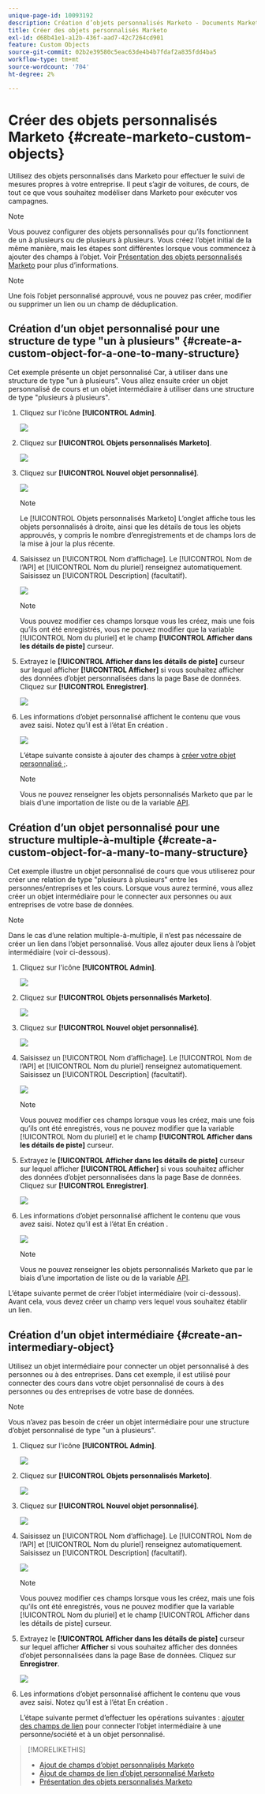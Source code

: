 ```yaml
---
unique-page-id: 10093192
description: Création d’objets personnalisés Marketo - Documents Marketo - Documentation du produit
title: Créer des objets personnalisés Marketo
exl-id: d68b41e1-a12b-436f-aad7-42c7264cd901
feature: Custom Objects
source-git-commit: 02b2e39580c5eac63de4b4b7fdaf2a835fdd4ba5
workflow-type: tm+mt
source-wordcount: '704'
ht-degree: 2%

---
```


# Créer des objets personnalisés Marketo {#create-marketo-custom-objects}

Utilisez des objets personnalisés dans Marketo pour effectuer le suivi de mesures propres à votre entreprise. Il peut s’agir de voitures, de cours, de tout ce que vous souhaitez modéliser dans Marketo pour exécuter vos campagnes.

>[!NOTE]
>
>Vous pouvez configurer des objets personnalisés pour qu’ils fonctionnent de un à plusieurs ou de plusieurs à plusieurs. Vous créez l’objet initial de la même manière, mais les étapes sont différentes lorsque vous commencez à ajouter des champs à l’objet. Voir  [Présentation des objets personnalisés Marketo](/help/marketo/product-docs/administration/marketo-custom-objects/understanding-marketo-custom-objects.md) pour plus d’informations.

>[!NOTE]
>
>Une fois l’objet personnalisé approuvé, vous ne pouvez pas créer, modifier ou supprimer un lien ou un champ de déduplication.

## Création d’un objet personnalisé pour une structure de type &quot;un à plusieurs&quot; {#create-a-custom-object-for-a-one-to-many-structure}

Cet exemple présente un objet personnalisé Car, à utiliser dans une structure de type &quot;un à plusieurs&quot;. Vous allez ensuite créer un objet personnalisé de cours et un objet intermédiaire à utiliser dans une structure de type &quot;plusieurs à plusieurs&quot;.

1. Cliquez sur l&#39;icône **[!UICONTROL Admin]**.

   ![](assets/create-marketo-custom-objects-1.png)

1. Cliquez sur **[!UICONTROL Objets personnalisés Marketo]**.

   ![](assets/create-marketo-custom-objects-2.png)

1. Cliquez sur **[!UICONTROL Nouvel objet personnalisé]**.

   ![](assets/create-marketo-custom-objects-3.png)

   >[!NOTE]
   >
   >Le [!UICONTROL Objets personnalisés Marketo] L’onglet affiche tous les objets personnalisés à droite, ainsi que les détails de tous les objets approuvés, y compris le nombre d’enregistrements et de champs lors de la mise à jour la plus récente.

1. Saisissez un [!UICONTROL Nom d’affichage]. Le [!UICONTROL Nom de l’API] et [!UICONTROL Nom du pluriel] renseignez automatiquement. Saisissez un [!UICONTROL Description] (facultatif).

   ![](assets/create-marketo-custom-objects-4.png)

   >[!NOTE]
   >
   >Vous pouvez modifier ces champs lorsque vous les créez, mais une fois qu’ils ont été enregistrés, vous ne pouvez modifier que la variable [!UICONTROL Nom du pluriel] et le champ **[!UICONTROL Afficher dans les détails de piste]** curseur.

1. Extrayez le **[!UICONTROL Afficher dans les détails de piste]** curseur sur lequel afficher **[!UICONTROL Afficher]** si vous souhaitez afficher des données d’objet personnalisées dans la page Base de données. Cliquez sur **[!UICONTROL Enregistrer]**.

   ![](assets/create-marketo-custom-objects-5.png)

1. Les informations d’objet personnalisé affichent le contenu que vous avez saisi. Notez qu’il est à l’état En création .

   ![](assets/create-marketo-custom-objects-6.png)

   L’étape suivante consiste à ajouter des champs à [créer votre objet personnalisé ;](/help/marketo/product-docs/administration/marketo-custom-objects/add-marketo-custom-object-fields.md).

   >[!NOTE]
   >
   >Vous ne pouvez renseigner les objets personnalisés Marketo que par le biais d’une importation de liste ou de la variable [API](https://developers.marketo.com/documentation/rest/).

## Création d’un objet personnalisé pour une structure multiple-à-multiple {#create-a-custom-object-for-a-many-to-many-structure}

Cet exemple illustre un objet personnalisé de cours que vous utiliserez pour créer une relation de type &quot;plusieurs à plusieurs&quot; entre les personnes/entreprises et les cours. Lorsque vous aurez terminé, vous allez créer un objet intermédiaire pour le connecter aux personnes ou aux entreprises de votre base de données.

>[!NOTE]
>
>Dans le cas d’une relation multiple-à-multiple, il n’est pas nécessaire de créer un lien dans l’objet personnalisé. Vous allez ajouter deux liens à l’objet intermédiaire (voir ci-dessous).

1. Cliquez sur l&#39;icône **[!UICONTROL Admin]**.

   ![](assets/create-marketo-custom-objects-7.png)

1. Cliquez sur **[!UICONTROL Objets personnalisés Marketo]**.

   ![](assets/create-marketo-custom-objects-8.png)

1. Cliquez sur **[!UICONTROL Nouvel objet personnalisé]**.

   ![](assets/create-marketo-custom-objects-9.png)

1. Saisissez un [!UICONTROL Nom d’affichage]. Le [!UICONTROL Nom de l’API] et [!UICONTROL Nom du pluriel] renseignez automatiquement. Saisissez un [!UICONTROL Description] (facultatif).

   ![](assets/create-marketo-custom-objects-10.png)

   >[!NOTE]
   >
   >Vous pouvez modifier ces champs lorsque vous les créez, mais une fois qu’ils ont été enregistrés, vous ne pouvez modifier que la variable [!UICONTROL Nom du pluriel] et le champ **[!UICONTROL Afficher dans les détails de piste]** curseur.

1. Extrayez le **[!UICONTROL Afficher dans les détails de piste]** curseur sur lequel afficher **[!UICONTROL Afficher]** si vous souhaitez afficher des données d’objet personnalisées dans la page Base de données. Cliquez sur **[!UICONTROL Enregistrer]**.

   ![](assets/create-marketo-custom-objects-11.png)

1. Les informations d’objet personnalisé affichent le contenu que vous avez saisi. Notez qu’il est à l’état En création .

   ![](assets/create-marketo-custom-objects-12.png)

   >[!NOTE]
   >
   >Vous ne pouvez renseigner les objets personnalisés Marketo que par le biais d’une importation de liste ou de la variable [API](https://developers.marketo.com/documentation/rest/).

L’étape suivante permet de créer l’objet intermédiaire (voir ci-dessous). Avant cela, vous devez créer un champ vers lequel vous souhaitez établir un lien.

## Création d’un objet intermédiaire {#create-an-intermediary-object}

Utilisez un objet intermédiaire pour connecter un objet personnalisé à des personnes ou à des entreprises. Dans cet exemple, il est utilisé pour connecter des cours dans votre objet personnalisé de cours à des personnes ou des entreprises de votre base de données.

>[!NOTE]
>
>Vous n’avez pas besoin de créer un objet intermédiaire pour une structure d’objet personnalisé de type &quot;un à plusieurs&quot;.

1. Cliquez sur l&#39;icône **[!UICONTROL Admin]**.

   ![](assets/create-marketo-custom-objects-13.png)

1. Cliquez sur **[!UICONTROL Objets personnalisés Marketo]**.

   ![](assets/create-marketo-custom-objects-14.png)

1. Cliquez sur **[!UICONTROL Nouvel objet personnalisé]**.

   ![](assets/create-marketo-custom-objects-15.png)

1. Saisissez un [!UICONTROL Nom d’affichage]. Le [!UICONTROL Nom de l’API] et [!UICONTROL Nom du pluriel] renseignez automatiquement. Saisissez un [!UICONTROL Description] (facultatif).

   ![](assets/create-marketo-custom-objects-16.png)

   >[!NOTE]
   >
   >Vous pouvez modifier ces champs lorsque vous les créez, mais une fois qu’ils ont été enregistrés, vous ne pouvez modifier que la variable [!UICONTROL Nom du pluriel] et le champ [!UICONTROL Afficher dans les détails de piste] curseur.

1. Extrayez le **[!UICONTROL Afficher dans les détails de piste]** curseur sur lequel afficher **Afficher** si vous souhaitez afficher des données d’objet personnalisées dans la page Base de données. Cliquez sur **Enregistrer**.

   ![](assets/create-marketo-custom-objects-17.png)

1. Les informations d’objet personnalisé affichent le contenu que vous avez saisi. Notez qu’il est à l’état En création .

   L’étape suivante permet d’effectuer les opérations suivantes : [ajouter des champs de lien](/help/marketo/product-docs/administration/marketo-custom-objects/add-marketo-custom-object-link-fields.md) pour connecter l’objet intermédiaire à une personne/société et à un objet personnalisé.

>[!MORELIKETHIS]
>
>* [Ajout de champs d’objet personnalisés Marketo](/help/marketo/product-docs/administration/marketo-custom-objects/add-marketo-custom-object-fields.md)
>* [Ajout de champs de lien d’objet personnalisé Marketo](/help/marketo/product-docs/administration/marketo-custom-objects/add-marketo-custom-object-link-fields.md)
>* [Présentation des objets personnalisés Marketo](/help/marketo/product-docs/administration/marketo-custom-objects/understanding-marketo-custom-objects.md)
